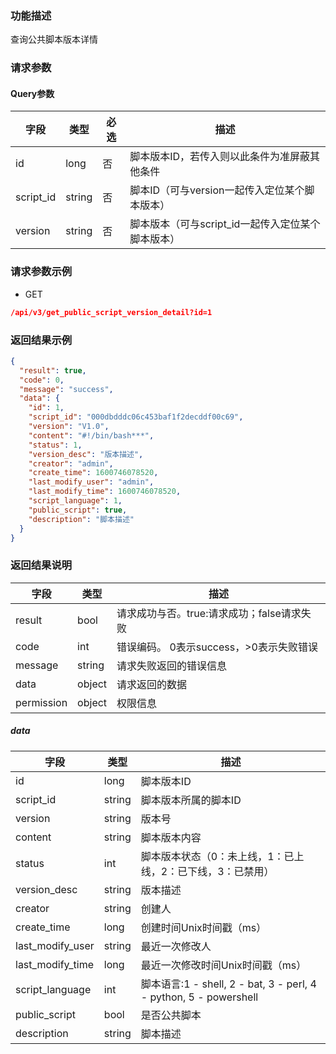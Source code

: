 ### 功能描述

查询公共脚本版本详情

### 请求参数

#### Query参数

| 字段        | 类型     | 必选 | 描述                            |
|-----------|--------|----|-------------------------------|
| id        | long   | 否  | 脚本版本ID，若传入则以此条件为准屏蔽其他条件       |
| script_id | string | 否  | 脚本ID（可与version一起传入定位某个脚本版本）   |
| version   | string | 否  | 脚本版本（可与script_id一起传入定位某个脚本版本） |

### 请求参数示例

- GET

```json
/api/v3/get_public_script_version_detail?id=1
```

### 返回结果示例

```json
{
  "result": true,
  "code": 0,
  "message": "success",
  "data": {
    "id": 1,
    "script_id": "000dbdddc06c453baf1f2decddf00c69",
    "version": "V1.0",
    "content": "#!/bin/bash***",
    "status": 1,
    "version_desc": "版本描述",
    "creator": "admin",
    "create_time": 1600746078520,
    "last_modify_user": "admin",
    "last_modify_time": 1600746078520,
    "script_language": 1,
    "public_script": true,
    "description": "脚本描述"
  }
}
```

### 返回结果说明

| 字段         | 类型     | 描述                         |
|------------|--------|----------------------------|
| result     | bool   | 请求成功与否。true:请求成功；false请求失败 |
| code       | int    | 错误编码。 0表示success，>0表示失败错误  |
| message    | string | 请求失败返回的错误信息                |
| data       | object | 请求返回的数据                    |
| permission | object | 权限信息                       |

##### data

| 字段               | 类型     | 描述                                                            |
|------------------|--------|---------------------------------------------------------------|
| id               | long   | 脚本版本ID                                                        |
| script_id        | string | 脚本版本所属的脚本ID                                                   |
| version          | string | 版本号                                                           |
| content          | string | 脚本版本内容                                                        |
| status           | int    | 脚本版本状态（0：未上线，1：已上线，2：已下线，3：已禁用）                               |
| version_desc     | string | 版本描述                                                          |
| creator          | string | 创建人                                                           |
| create_time      | long   | 创建时间Unix时间戳（ms）                                               |
| last_modify_user | string | 最近一次修改人                                                       |
| last_modify_time | long   | 最近一次修改时间Unix时间戳（ms）                                           |
| script_language  | int    | 脚本语言:1 - shell, 2 - bat, 3 - perl, 4 - python, 5 - powershell |
| public_script    | bool   | 是否公共脚本                                                        |
| description      | string | 脚本描述                                                          |
